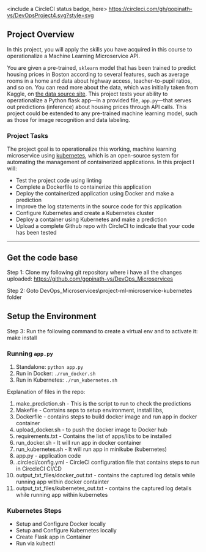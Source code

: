<include a CircleCI status badge, here>
https://circleci.com/gh/gopinath-vs/DevOpsProject4.svg?style=svg

## Project Overview

In this project, you will apply the skills you have acquired in this course to operationalize a Machine Learning Microservice API. 

You are given a pre-trained, `sklearn` model that has been trained to predict housing prices in Boston according to several features, such as average rooms in a home and data about highway access, teacher-to-pupil ratios, and so on. You can read more about the data, which was initially taken from Kaggle, on [the data source site](https://www.kaggle.com/c/boston-housing). This project tests your ability to operationalize a Python flask app—in a provided file, `app.py`—that serves out predictions (inference) about housing prices through API calls. This project could be extended to any pre-trained machine learning model, such as those for image recognition and data labeling.

### Project Tasks

The project goal is to operationalize this working, machine learning microservice using [kubernetes](https://kubernetes.io/), which is an open-source system for automating the management of containerized applications. In this project I will:
* Test the project code using linting
* Complete a Dockerfile to containerize this application
* Deploy the  containerized application using Docker and make a prediction
* Improve the log statements in the source code for this application
* Configure Kubernetes and create a Kubernetes cluster
* Deploy a container using Kubernetes and make a prediction
* Upload a complete Github repo with CircleCI to indicate that your code has been tested


---
## Get the code base
Step 1: Clone my following git repository where i have all the changes uploaded:
		https://github.com/gopinath-vs/DevOps_Microservices

Step 2: Goto DevOps_Microservices\project-ml-microservice-kubernetes folder



## Setup the Environment
Step 3: Run the following command to create a virtual env and to activate it:
		make install

### Running `app.py`

1. Standalone:  `python app.py`
2. Run in Docker:  `./run_docker.sh`
3. Run in Kubernetes:  `./run_kubernetes.sh`


Explanation of files in the repo:
1. make_prediction.sh - This is the script to run to check the predictions
2. Makefile - Contains seps to setup environment, install libs, 
3. Dockerfile - contains steps to build docker image and run app in docker container
4. upload_docker.sh - to push the docker image to Docker hub
5. requirements.txt - Contains the list of apps/libs to be installed
6. run_docker.sh - It will run app in docker container
7. run_kubernetes.sh - It will run app in minikube (kubernetes)
8. app.py - application code
9. .circleci/config.yml - CircleCI configuration file that contains steps to run in CirccleCI CI/CD
10. output_txt_files/docker_out.txt - contains the captured log details while running app within docker containter
11. output_txt_files/kubernetes_out.txt - contains the captured log details while running app within kubernetes

### Kubernetes Steps

* Setup and Configure Docker locally
* Setup and Configure Kubernetes locally
* Create Flask app in Container
* Run via kubectl
